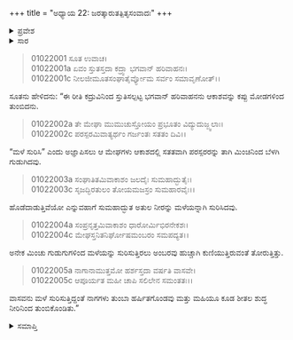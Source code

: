+++
title = "ಅಧ್ಯಾಯ 22: ಜರತ್ಕಾರುತತ್ಪಿತೃಸಂವಾದಃ"
+++

<details><summary>ಪ್ರವೇಶ</summary>


।।   ಓಂ ಓಂ ನಮೋ ನಾರಾಯಣಾಯ।।   ಶ್ರೀ ವೇದವ್ಯಾಸಾಯ ನಮಃ ।।

ಶ್ರೀ ಕೃಷ್ಣದ್ವೈಪಾಯನ ವೇದವ್ಯಾಸ ವಿರಚಿತ  

**ಶ್ರೀ ಮಹಾಭಾರತ**

**ಆದಿ ಪರ್ವ**

**ಆಸ್ತೀಕ ಪರ್ವ**

**ಅಧ್ಯಾಯ 22**

</details>


<details><summary>ಸಾರ</summary>
ಇಂದ್ರನು ಮಳೆಸುರಿಸಿ ಸರ್ಪಗಳನ್ನು ಪುನಃಶ್ಚೇತರಿಸಿದುದು (1-5).

</details>

> 01022001 ಸೂತ ಉವಾಚ।  
01022001a ಏವಂ ಸ್ತುತಸ್ತದಾ ಕದ್ರ್ವಾ ಭಗವಾನ್ ಹರಿವಾಹನಃ।  
01022001c ನೀಲಜೀಮೂತಸಂಘಾತೈರ್ವ್ಯೋಮ ಸರ್ವಂ ಸಮಾವೃಣೋತ್।।

ಸೂತನು ಹೇಳಿದನು: “ಈ ರೀತಿ ಕದ್ರುವಿನಿಂದ ಸ್ತುತಿಸಲ್ಪಟ್ಟ ಭಗವಾನ್ ಹರಿವಾಹನನು ಆಕಾಶವನ್ನು ಕಪ್ಪು ಮೋಡಗಳಿಂದ ತುಂಬಿದನು.

> 01022002a ತೇ ಮೇಘಾ ಮುಮುಚುಸ್ತೋಯಂ ಪ್ರಭೂತಂ ವಿದ್ಯುದುಜ್ಜ್ವಲಾಃ।  
01022002c ಪರಸ್ಪರಮಿವಾತ್ಯರ್ಥಂ ಗರ್ಜಂತಃ ಸತತಂ ದಿವಿ।।

“ಮಳೆ ಸುರಿಸಿ” ಎಂದು ಅಜ್ಞಾಪಿಸಲು ಆ ಮೇಘಗಳು ಆಕಾಶದಲ್ಲಿ ಸತತವಾಗಿ ಪರಸ್ಪರರನ್ನು ತಾಗಿ ಮಿಂಚಿನಿಂದ ಬೆಳಗಿ ಗುಡುಗಿದವು.

> 01022003a ಸಂಘಾತಿತಮಿವಾಕಾಶಂ ಜಲದೈಃ ಸುಮಹಾದ್ಭುತೈಃ।  
01022003c ಸೃಜದ್ಭಿರತುಲಂ ತೋಯಮಜಸ್ರಂ ಸುಮಹಾರವೈಃ।।

ಹೊಡೆದಾಡುತ್ತಿವೆಯೋ ಎನ್ನುವಹಾಗೆ ಸುಮಹಾದ್ಭುತ ಅತುಲ ನೀರನ್ನು ಮಳೆಯನ್ನಾಗಿ ಸುರಿಸಿದವು.

> 01022004a ಸಂಪ್ರನೃತ್ತಮಿವಾಕಾಶಂ ಧಾರೋರ್ಮಿಭಿರನೇಕಶಃ।   
01022004c ಮೇಘಸ್ತನಿತನಿರ್ಘೋಷಮಂಬರಂ ಸಮಪದ್ಯತ।।

ಅನೇಕ ಮಿಂಚು ಗುಡುಗುಗಳಿಂದ ಮಳೆಯನ್ನು ಸುರಿಸುತ್ತಿರಲು ಅಂಬರವು ಹುಚ್ಚಾಗಿ ಕುಣಿಯುತ್ತಿರುವಂತೆ ತೋರುತ್ತಿತ್ತು.

> 01022005a ನಾಗಾನಾಮುತ್ತಮೋ ಹರ್ಶಸ್ತದಾ ವರ್ಷತಿ ವಾಸವೇ।  
01022005c ಆಪೂರ್ಯತ ಮಹೀ ಚಾಪಿ ಸಲಿಲೇನ ಸಮಂತತಃ।।

ವಾಸವನು ಮಳೆ ಸುರಿಸುತ್ತಿದ್ದಂತೆ ನಾಗಗಳು ತುಂಬಾ ಹರ್ಷಿತಗೊಂಡವು ಮತ್ತು ಮಹಿಯೂ ಕೂಡ ಶೀತಲ ಶುದ್ಧ ನೀರಿನಿಂದ ತುಂಬಿಕೊಂಡಿತು.”


<details><summary>ಸಮಾಪ್ತಿ</summary>

ಇತಿ ಶ್ರೀ ಮಹಾಭಾರತೇ ಆದಿಪರ್ವಣಿ ಆಸ್ತೀಕಪರ್ವಣಿ ಸೌಪರ್ಣೇ ದ್ವಾವಿಂಶೋಽಧ್ಯಾಯಃ।  
ಇದು ಶ್ರೀ ಮಹಾಭಾರತದಲ್ಲಿ ಆದಿಪರ್ವದಲ್ಲಿ ಆಸ್ತೀಕಪರ್ವದಲ್ಲಿ ಸೌಪರ್ಣದಲ್ಲಿ ಇಪ್ಪತ್ತೆರಡನೆಯ ಅಧ್ಯಾಯವು.

</details>

